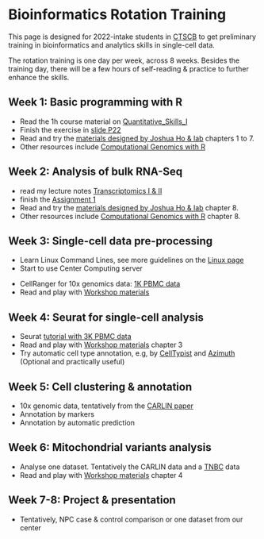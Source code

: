 # Bioinformatics Rotation Training

This page is designed for 2022-intake students in 
[CTSCB](https://www.hkstemcell.hk) to get preliminary training in 
bioinformatics and analytics skills in single-cell data.


The rotation training is one day per week, across 8 weeks. Besides the training 
day, there will be a few hours of self-reading & practice to further enhance the
skills.

## Week 1: Basic programming with R
* Read the 1h course material on 
  [Quantitative_Skills_I](https://github.com/StatBiomed/GenomeScienceCourse/blob/master/quant_skills/Quantitative_Skills_I_YHuang.pdf)
* Finish the exercise in [slide P22](https://github.com/StatBiomed/GenomeScienceCourse/blob/master/quant_skills/Quantitative_Skills_I_YHuang.pdf)
* Read and try the [materials designed by Joshua Ho & lab](https://holab-hku.github.io/R-workshop/) chapters 1 to 7.
* Other resources include [Computational Genomics with R](https://compgenomr.github.io/book/Rintro.html)


## Week 2: Analysis of bulk RNA-Seq
* read my lecture notes 
  [Transcriptomics I & II](https://github.com/StatBiomed/GenomeScienceCourse/tree/master/transcriptomics)
* finish the [Assignment 1](https://github.com/StatBiomed/GenomeScienceCourse/tree/master/assignments)
* Read and try the [materials designed by Joshua Ho & lab](https://holab-hku.github.io/R-workshop/) chapter 8.
* Other resources include [Computational Genomics with R](https://compgenomr.github.io/book/rnaseqanalysis.html) chapter 8.


## Week 3: Single-cell data pre-processing
* Learn Linux Command Lines, see more guidelines on the [Linux page](Linux_learn.md)
* Start to use Center Computing server
<!-- * Alignment and reads counting: [smart-seq data](https://github.com/huangyh09/brie/tree/master/examples/gastrulation) -->
* CellRanger for 10x genomics data: [1K PBMC data](https://www.10xgenomics.com/resources/datasets/1-k-pbm-cs-from-a-healthy-donor-v-3-chemistry-3-standard-3-0-0)
* Read and play with [Workshop materials](https://holab-hku.github.io/Fundamental-scRNA/)


## Week 4: Seurat for single-cell analysis
* Seurat [tutorial with 3K PBMC data](https://satijalab.org/seurat/articles/pbmc3k_tutorial.html)
* Read and play with [Workshop materials](https://holab-hku.github.io/Fundamental-scRNA/) chapter 3
* Try automatic cell type annotation, e.g, by [CellTypist](https://www.celltypist.org/) and [Azimuth](https://azimuth.hubmapconsortium.org/) (Optional and practically useful)


## Week 5: Cell clustering & annotation
* 10x genomic data, tentatively from the [CARLIN paper](https://www.cell.com/cell/fulltext/S0092-8674(20)30554-7)
* Annotation by markers
* Annotation by automatic prediction


## Week 6: Mitochondrial variants analysis
* Analyse one dataset. Tentatively the CARLIN data and a [TNBC](https://www.nature.com/articles/s41467-022-28845-0/figures/5) data
* Read and play with [Workshop materials](https://statbiomed.github.io/SingleCell-Workshop-2021/SNV-analysis.html) chapter 4


## Week 7-8: Project & presentation
* Tentatively, NPC case & control comparison or one dataset from our center
